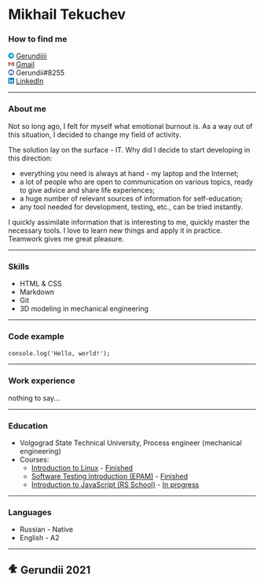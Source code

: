 # Mikhail Tekuchev

### How to find me

![Telegram](./img/tg12.png) [Gerundiiii](https://t.me/gerundiiii)  
![Gmail](./img/gm12.png) [Gmail](mailto:m.tekuchev@gmail.com)  
![Discord](./img/dc12.png) Gerundii#8255  
![LinkedIn](./img/lk12.png) [LinkedIn](https://www.linkedin.com/in/mikhail-tekuchev-a3425119a/)

***

### About me

Not so long ago, I felt for myself what emotional burnout is. As a way out of this situation, I decided to change my field of activity.

The solution lay on the surface - IT.
Why did I decide to start developing in this direction:
- everything you need is always at hand - my laptop and the Internet;
- a lot of people who are open to communication on various topics, ready to give advice and share life experiences;
- a huge number of relevant sources of information for self-education;    
- any tool needed for development, testing, etc., can be tried instantly.

I quickly assimilate information that is interesting to me, quickly master the necessary tools. I love to learn new things and apply it in practice. Teamwork gives me great pleasure.

***

### Skills

- HTML & CSS
- Markdown
- Git
- 3D modeling in mechanical engineering

***

### Code example

    console.log('Hello, world!');

***

### Work experience

nothing to say...

***

### Education

- Volgograd State Technical University, Process engineer (mechanical engineering)
- Courses:
    - [Introduction to Linux](https://stepik.org/course/73/syllabus) - [Finished](./files/Linux_intro_BIO.pdf)   
    - [Software Testing Introduction (EPAM)](https://learn.epam.com/detailsPage?id=a4a1b6e2-4e51-455d-ac5b-e60f23d4ed69) - [Finished](./files/STB.pdf)
    - [Introduction to JavaScript (RS School)](https://rs.school/js-stage0/) - [In progress](https://app.rs.school/course/score?course=js-fe-preschool)    

***

### Languages

- Russian - Native
- English - A2

***

## ![bear](./img/bear_walk_circle_20.png) Gerundii 2021
